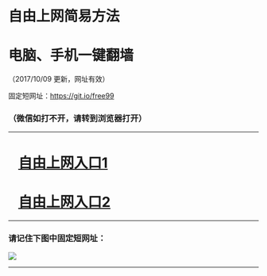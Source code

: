 ﻿# 自由上网简易方法

# 电脑、手机一键翻墙

（2017/10/09 更新，网址有效）

固定短网址：https://git.io/free99

### （微信如打不开，请转到浏览器打开）


***





# &nbsp;&nbsp; <a href="http://ft2051031471.fwq-tz-1001.info/fwqtz01.html?t=10090011917 " target="_blank">自由上网入口1</a>
# &nbsp;&nbsp; <a href="http://ft1755913414.fwq-tz-1002.info/fwqtz02.html?t=10090018505 " target="_blank">自由上网入口2</a>
***

### 请记住下图中固定短网址：

<img src="https://s3-us-west-2.amazonaws.com/fwq-1001/yjfq-20170905okok.png" /> 


***

